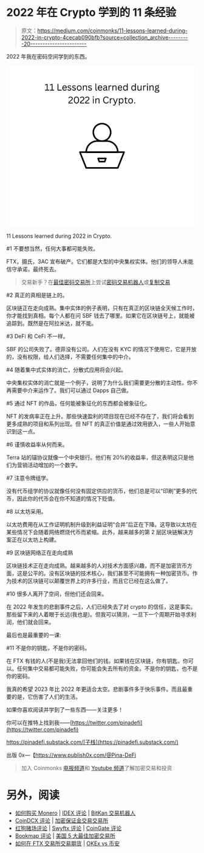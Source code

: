 # 2022 年在 Crypto 学到的 11 条经验

> 原文：<https://medium.com/coinmonks/11-lessons-learned-during-2022-in-crypto-4cecab090bfb?source=collection_archive---------20----------------------->

2022 年我在密码空间学到的东西。

![](img/c62223493c14d0140579db261b8fa193.png)

11 Lessons learned during 2022 in Crypto.

#1 不要想当然，任何大事都可能失败。

FTX，摄氏，3AC 宣布破产。它们都是大型的中央集权实体。他们的领导人未能信守承诺，最终死去。

> 交易新手？在[最佳密码交易所](/coinmonks/crypto-exchange-dd2f9d6f3769)上尝试[密码交易机器人](/coinmonks/crypto-trading-bot-c2ffce8acb2a)或[复制交易](/coinmonks/top-10-crypto-copy-trading-platforms-for-beginners-d0c37c7d698c)

#2 真正的真相是链上的。

区块链正在走向成熟。集中实体的例子表明，只有在真正的区块链全天候工作时，你才能找到真相。每个人都在问 SBF 钱去了哪里。如果它在区块链号上，就能被追踪到。既然是在阿拉米达，就不能。

#3 DeFi 和 CeFi 不一样。

SBF 的公司失败了。德菲没有公司。人们在没有 KYC 的情况下使用它，它是开放的，没有权限，给人们选择，不需要任何集中的中介。

#4 随着集中式实体的消亡，分散式应用将会兴起。

中央集权实体的消亡就是一个例子，说明了为什么我们需要更分散的主动性。你不再需要中介来运作了。我们可以通过 Dapps 自己做。

#5 通过 NFT 的作品，任何能被象征化的东西都会被象征化。

NFT 的发病率正在上升。那些快速盈利的项目现在已经不存在了，我们将会看到更多成熟的项目和系列出现。但 NFT 的真正价值是通过效用嵌入，一些人开始意识到这一点。

#6 谨慎收益率从何而来。

Terra 站的锚协议就像一个中央银行。他们有 20%的收益率，但这表明这只是他们为营销活动增加的一个数字。

#7 注意令牌组学。

没有代币组学的协议就像任何没有固定供应的货币，他们总是可以“印刷”更多的代币，因此你的代币会在你不知道的情况下贬值。

#8 以太坊采用。

以太坊费用在从工作证明机制升级到利益证明“合并”后正在下降。这导致以太坊在某些情况下会随着网络燃烧代币而紧缩。此外，越来越多的第 2 层区块链解决方案正在以太坊上构建。

#9 区块链网络正在走向成熟

区块链技术正在走向成熟。越来越多的人对技术方面感兴趣，而不是加密货币方面，这是公平的。没有区块链的技术核心，我们甚至不可能拥有一种加密货币。作为技术的区块链可以颠覆世界上的许多行业，而且它已经在这么做了。

#10 很多人离开了空间，但他们还会回来。

在 2022 年发生的悲剧事件之后，人们已经失去了对 crypto 的信任，这是事实。那些留下来的人着眼于长远(我也是)。但我可以猜测，一旦下一个周期开始寻求利润，他们就会回来。

最后也是最重要的一课:

#11 不是你的钥匙，不是你的密码。

在 FTX 有钱的人(不是我)无法拿回他们的钱。如果钱在区块链，你有钥匙，你可以。任何集中交易都可能失败，你可能会失去所有的资金。不是你的钥匙，也不是你的密码。

我真的希望 2023 年比 2022 年更适合太空。悲剧事件多于快乐事件。而且最重要的是，它伤害了人们的生活。

如果你喜欢阅读并学到了一些东西——关注更多！

你可以在推特上找到我——[https://twitter.com/pinadefi](https://twitter.com/pinadefi)

https://pinadefi.substack.com/[子栈](https://pinadefi.substack.com/)

出版 0x—【https://www.publish0x.com/@Pina-DeFi 

> 加入 Coinmonks [电报频道](https://t.me/coincodecap)和 [Youtube 频道](https://www.youtube.com/c/coinmonks/videos)了解加密交易和投资

# 另外，阅读

*   [如何购买 Monero](https://coincodecap.com/buy-monero) | [IDEX 评论](https://coincodecap.com/idex-review) | [BitKan 交易机器人](https://coincodecap.com/bitkan-trading-bot)
*   [CoinDCX 评论](/coinmonks/coindcx-review-8444db3621a2) | [加密保证金交易交易所](https://coincodecap.com/crypto-margin-trading-exchanges)
*   [红狗赌场评论](https://coincodecap.com/red-dog-casino-review) | [Swyftx 评论](https://coincodecap.com/swyftx-review) | [CoinGate 评论](https://coincodecap.com/coingate-review)
*   [Bookmap 评论](https://coincodecap.com/bookmap-review-2021-best-trading-software) | [美国 5 大最佳加密交易所](https://coincodecap.com/crypto-exchange-usa)
*   [如何在 FTX 交易所交易期货](https://coincodecap.com/ftx-futures-trading) | [OKEx vs 币安](https://coincodecap.com/okex-vs-binance)